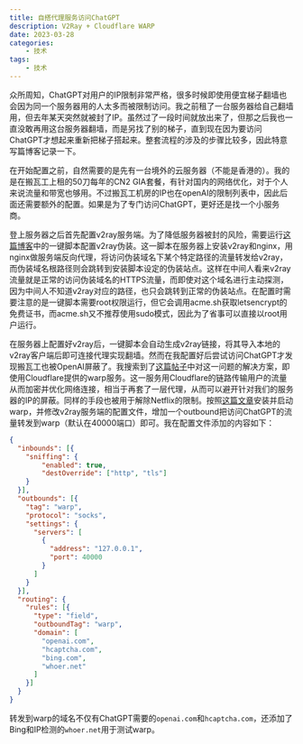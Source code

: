 ```yaml
---
title: 自搭代理服务访问ChatGPT
description: V2Ray + Cloudflare WARP
date: 2023-03-28
categories:
    - 技术
tags:
    - 技术
---
```


众所周知，ChatGPT对用户的IP限制非常严格，很多时候即使用便宜梯子翻墙也会因为同一个服务器用的人太多而被限制访问。我之前租了一台服务器给自己翻墙用，但去年某天突然就被封了IP。虽然过了一段时间就放出来了，但那之后我也一直没敢再用这台服务器翻墙，而是另找了别的梯子，直到现在因为要访问ChatGPT才想起来重新把梯子搭起来。整套流程的涉及的步骤比较多，因此特意写篇博客记录一下。

在开始配置之前，自然需要的是先有一台境外的云服务器（不能是香港的）。我的是在搬瓦工上租的50刀每年的CN2 GIA套餐，有针对国内的网络优化，对于个人来说流量和带宽也够用。不过搬瓦工机房的IP也在openAI的限制列表中，因此后面还需要额外的配置。如果是为了专门访问ChatGPT，更好还是找一个小服务商。

登上服务器之后首先配置v2ray服务端。为了降低服务器被封的风险，需要运行[这篇博客](https://v2xtls.org/v2ray%e5%a4%9a%e5%90%88%e4%b8%80%e8%84%9a%e6%9c%ac%ef%bc%8c%e6%94%af%e6%8c%81vmesswebsockettlsnginx%e3%80%81vlesstcpxtls%e3%80%81vlesstcptls%e7%ad%89%e7%bb%84%e5%90%88/)中的一键脚本配置v2ray伪装。这一脚本在服务器上安装v2ray和nginx，用nginx做服务端反向代理，将访问伪装域名下某个特定路径的流量转发给v2ray，而伪装域名根路径则会跳转到安装脚本设定的伪装站点。这样在中间人看来v2ray流量就是正常的访问伪装域名的HTTPS流量，而即使对这个域名进行主动探测，因为中间人不知道v2ray对应的路径，也只会跳转到正常的伪装站点。在配置时需要注意的是一键脚本需要root权限运行，但它会调用acme.sh获取letsencrypt的免费证书，而acme.sh又不推荐使用sudo模式，因此为了省事可以直接以root用户运行。

在服务器上配置好v2ray后，一键脚本会自动生成v2ray链接，将其导入本地的v2ray客户端后即可连接代理实现翻墙。然而在我配置好后尝试访问ChatGPT才发现搬瓦工也被OpenAI屏蔽了。我搜索到了[这篇帖子](https://v2ex.com/t/908392)中对这一问题的解决方案，即使用Cloudflare提供的warp服务。这一服务用Cloudflare的链路传输用户的流量从而加密并优化网络连接，相当于再套了一层代理，从而可以避开针对我们的服务器的IP的屏蔽。同样的手段也被用于解除Netflix的限制。按照[这篇文章](https://github.com/hausa-han/Cloudflare-WARP-proxy/blob/main/README.md)安装并启动warp，并修改v2ray服务端的配置文件，增加一个outbound把访问ChatGPT的流量转发到warp（默认在40000端口）即可。我在配置文件添加的内容如下：
```json
{
  "inbounds": [{
    "sniffing": {
        "enabled": true,
        "destOverride": ["http", "tls"]
    }
  }],
  "outbounds": [{
    "tag": "warp",
    "protocol": "socks",
    "settings": {
      "servers": [
        {
          "address": "127.0.0.1",
          "port": 40000
        }
      ]
    }
  }],
  "routing": {
    "rules": [{
      "type": "field",
      "outboundTag": "warp",
      "domain": [
        "openai.com",
        "hcaptcha.com",
        "bing.com",
        "whoer.net"
      ]
    }]
  }
}
```
转发到warp的域名不仅有ChatGPT需要的`openai.com`和`hcaptcha.com`，还添加了Bing和IP检测的`whoer.net`用于测试warp。